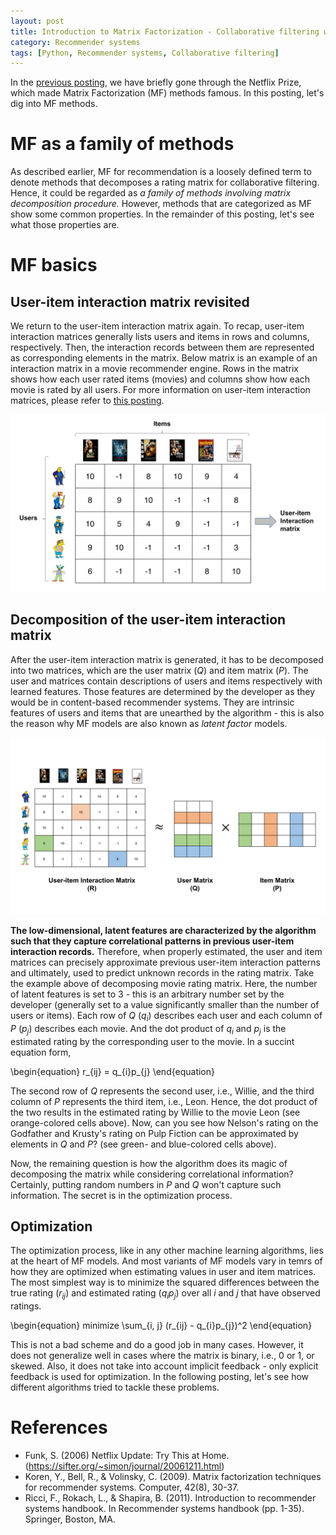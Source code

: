 ```yaml
---
layout: post
title: Introduction to Matrix Factorization - Collaborative filtering with Python 12
category: Recommender systems
tags: [Python, Recommender systems, Collaborative filtering]
---
```


In the [previous posting](https://buomsoo-kim.github.io/recommender%20systems/2020/09/21/Recommender-systems-collab-filtering-11.md/), we have briefly gone through the Netflix Prize, which made Matrix Factorization (MF) methods famous. In this posting, let's dig into MF methods.


# MF as a family of methods

As described earlier, MF for recommendation is a loosely defined term to denote methods that decomposes a rating matrix for collaborative filtering. Hence, it could be regarded as *a family of methods involving matrix decomposition procedure.* However, methods that are categorized as MF show some common properties. In the remainder of this posting, let's see what those properties are.

 
# MF basics

## User-item interaction matrix revisited

We return to the user-item interaction matrix again. To recap, user-item interaction matrices generally lists users and items in rows and columns, respectively. Then, the interaction records between them are represented as corresponding elements in the matrix. Below matrix is an example of an interaction matrix in a movie recommender engine. Rows in the matrix shows how each user rated items (movies) and columns show how each movie is rated by all users. For more information on user-item interaction matrices, please refer to [this posting](https://buomsoo-kim.github.io/recommender%20systems/2020/08/08/Recommender-systems-collab-filtering-5.md/).

<p align = "center">
<img src ="/data/images/2020-09-25/0.PNG" width = "800px" class="center">
</p>


## Decomposition of the user-item interaction matrix

After the user-item interaction matrix is generated, it has to be decomposed into two matrices, which are the user matrix ($Q$) and item matrix ($P$). The user and matrices contain descriptions of users and items respectively with learned features. Those features are determined by the developer as they would be in content-based recommender systems. They are intrinsic features of users and items that are unearthed by the algorithm - this is also the reason why MF models are also known as *latent factor* models. 


<p align = "center">
<img src ="/data/images/2020-09-25/1.PNG" width = "800px" class="center">
</p>

**The low-dimensional, latent features are characterized by the algorithm such that they capture correlational patterns in previous user-item interaction records.** Therefore, when properly estimated, the user and item matrices can precisely approximate previous user-item interaction patterns and ultimately, used to predict unknown records in the rating matrix. Take the example above of decomposing movie rating matrix. Here, the number of latent features is set to 3 - this is an arbitrary number set by the developer (generally set to a value significantly smaller than the number of users or items). Each row of $Q$ ($q_i$) describes each user and each column of $P$ ($p_j$) describes each movie. And the dot product of $q_i$ and $p_j$ is the estimated rating by the corresponding user to the movie. In a succint equation form,

\begin{equation}
r_{ij} = q_{i}p_{j}
\end{equation}

The second row of $Q$ represents the second user, i.e., Willie, and the third column of $P$ represents the third item, i.e., Leon. Hence, the dot product of the two results in the estimated rating by Willie to the movie Leon (see orange-colored cells above). Now, can you see how Nelson's rating on the Godfather and Krusty's rating on Pulp Fiction can be approximated by elements in $Q$ and $P$? (see green- and blue-colored cells above).


Now, the remaining question is how the algorithm does its magic of decomposing the matrix while considering correlational information? Certainly, putting random numbers in $P$ and $Q$ won't capture such information. The secret is in the optimization process.


## Optimization

The optimization process, like in any other machine learning algorithms, lies at the heart of MF models. And most variants of MF models vary in temrs of how they are optimized when estimating values in user and item matrices. The most simplest way is to minimize the squared differences between the true rating ($r_{ij}$) and estimated rating ($q_{i}p_{j}$) over all $i$ and $j$ that have observed ratings.


\begin{equation}
minimize \sum_{i, j} (r_{ij} - q_{i}p_{j})^2
\end{equation}


This is not a bad scheme and do a good job in many cases. However, it does not generalize well in cases where the matrix is binary, i.e., 0 or 1, or skewed. Also, it does not take into account implicit feedback - only explicit feedback is used for optimization. In the following posting, let's see how different algorithms tried to tackle these problems.


# References


- Funk, S. (2006) Netflix Update: Try This at Home. (https://sifter.org/~simon/journal/20061211.html)
- Koren, Y., Bell, R., & Volinsky, C. (2009). Matrix factorization techniques for recommender systems. Computer, 42(8), 30-37.
- Ricci, F., Rokach, L., & Shapira, B. (2011). Introduction to recommender systems handbook. In Recommender systems handbook (pp. 1-35). Springer, Boston, MA.
